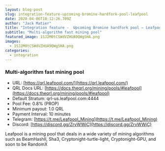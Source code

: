 ```yaml
---
layout: blog-post
slug: integration-feature-upcoming-bromine-hardfork-pool-leafpool
date: 2020-04-06T18:12:26.709Z
author: "Jack Matier"
title: "Integration feature -  Upcoming Bromine hardfork pool — Leafpool"
subtitle: "Multi-algorithm fast mining pool"
featured_image: 1SJ2M0tCSWdVZHUA9QWgSHA.png
images:
  - 1SJ2M0tCSWdVZHUA9QWgSHA.png
categories:
  - integration
---
```


### Multi-algorithm fast mining pool

* URL: [https://qrl.leafpool.com/](https://qrl.leafpool.com/)
* QRL Docs URL: [https://docs.theqrl.org/mining/pools/#leafpool](https://docs.theqrl.org/mining/pools/#leafpool)
* Default Stratum: qrl-us.leafpool.com:4444
* Pool Fee: 0.8% (PROP)
* Minimum payout: 1.0 QRL
* Payment Interval: 10 minutes
* Telegram: [https://t.me/Leafpool_Mining](https://t.me/Leafpool_Mining)
* Discord: [https://discord.gg/ZrvWWjC](https://discord.gg/ZrvWWjC)

Leafpool is a mining pool that deals in a wide variety of mining algorithms such as BeamHashII, Sha3, Cryptonight-turtle-light, Cryptonight-GPU, and soon to be RandomX